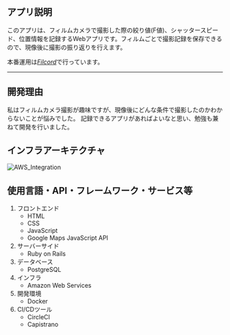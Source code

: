 ## アプリ説明
このアプリは、フィルムカメラで撮影した際の絞り値(F値)、シャッタースピード、位置情報を記録するWebアプリです。フィルムごとで撮影記録を保存できるので、現像後に撮影の振り返りを行えます。

本番運用は[*Filcord*](https://www.filcord.com/)で行っています。

***

## 開発理由
私はフィルムカメラ撮影が趣味ですが、現像後にどんな条件で撮影したのかわからないことが悩みでした。
記録できるアプリがあればよいなと思い、勉強も兼ねて開発を行いました。

<!-- ## 工夫点・苦労点
工夫した点として、テストを細かく書き、機能追加やリファクタリングの際に新たなバグを発生させないようにした点です。苦労した点として、HerokuのタイムゾーンをJSTに変更することがなかなかできなかった点です。公式のリファレンスや様々なブログを見て解決でき、問題発生時の調査方法を学ぶことができました。 -->

## インフラアーキテクチャ
![AWS_Integration](https://user-images.githubusercontent.com/68184826/139581620-1ea25bb7-4a53-4d4d-b607-66bbb545a084.png)

## 使用言語・API・フレームワーク・サービス等
1. フロントエンド 
    * HTML
    * CSS
    * JavaScript
    * Google Maps JavaScript API
2. サーバーサイド
    * Ruby on Rails
3. データベース
    * PostgreSQL
4. インフラ
    * Amazon Web Services
5. 開発環境
    * Docker
6. CI/CDツール
    * CircleCI
    * Capistrano

